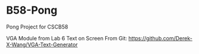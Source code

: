 # B58-Pong
Pong Project for CSCB58

VGA Module from Lab 6
Text on Screen From Git: https://github.com/Derek-X-Wang/VGA-Text-Generator
